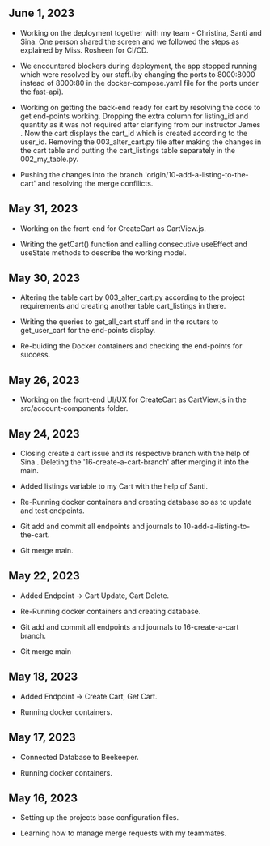 ## June 1, 2023

- Working on the deployment together with my team - Christina, Santi and Sina. One person shared the screen and we followed the steps as explained by Miss. Rosheen for CI/CD.

- We encountered blockers during deployment, the app stopped running which were resolved by our staff.(by changing the ports to 8000:8000 instead of 8000:80 in the docker-compose.yaml file for the ports under the fast-api).

- Working on getting the back-end ready for cart by resolving the code to get end-points working. Dropping the extra column for listing_id and quantity as it was not required after clarifying from our instructor James . Now the cart displays the cart_id which is created according to the user_id. Removing the 003_alter_cart.py file after making the changes in the cart table and putting the cart_listings table separately in the 002_my_table.py.

- Pushing the changes into the branch 'origin/10-add-a-listing-to-the-cart' and resolving the merge confllicts.

## May 31, 2023

- Working on the front-end for CreateCart as CartView.js.

- Writing the getCart() function and calling consecutive useEffect and useState methods to describe the working model.

## May 30, 2023

- Altering the table cart by 003_alter_cart.py according to the project requirements and creating another table cart_listings in there.

- Writing the queries to get_all_cart stuff and in the routers to get_user_cart for the end-points display.

- Re-buiding the Docker containers and checking the end-points for success.

## May 26, 2023

- Working on the front-end UI/UX for CreateCart as CartView.js in the src/account-components folder.

## May 24, 2023

- Closing create a cart issue and its respective branch with the help of Sina . Deleting the '16-create-a-cart-branch' after merging it into the main.

- Added listings variable to my Cart with the help of Santi.

- Re-Running docker containers and creating database so as to update and test endpoints.

- Git add and commit all endpoints and journals to 10-add-a-listing-to-the-cart.

- Git merge main.

## May 22, 2023

- Added Endpoint -> Cart Update, Cart Delete.

- Re-Running docker containers and creating database.

- Git add and commit all endpoints and journals to 16-create-a-cart branch.

- Git merge main

## May 18, 2023

- Added Endpoint -> Create Cart, Get Cart.

- Running docker containers.

## May 17, 2023

- Connected Database to Beekeeper.

- Running docker containers.

## May 16, 2023

- Setting up the projects base configuration files.

- Learning how to manage merge requests with my teammates.
